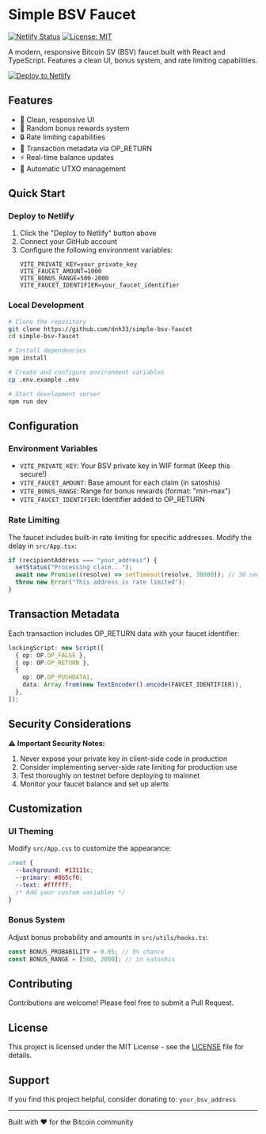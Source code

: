 # Simple BSV Faucet

[![Netlify Status](https://api.netlify.com/api/v1/badges/bf1db314-b5b2-4c34-b78b-e28a23cc1410/deploy-status)](https://app.netlify.com/sites/push-the-btn/deploys)
[![License: MIT](https://img.shields.io/badge/License-MIT-yellow.svg)](https://opensource.org/licenses/MIT)

A modern, responsive Bitcoin SV (BSV) faucet built with React and TypeScript. Features a clean UI, bonus system, and rate limiting capabilities.

[![Deploy to Netlify](https://www.netlify.com/img/deploy/button.svg)](https://app.netlify.com/start/deploy?repository=https://github.com/dnh33/simple-bsv-faucet)

## Features

- 🎯 Clean, responsive UI
- 💎 Random bonus rewards system
- 🔒 Rate limiting capabilities
- 📝 Transaction metadata via OP_RETURN
- ⚡ Real-time balance updates
- 🔄 Automatic UTXO management

## Quick Start

### Deploy to Netlify

1. Click the "Deploy to Netlify" button above
2. Connect your GitHub account
3. Configure the following environment variables:
   ```env
   VITE_PRIVATE_KEY=your_private_key
   VITE_FAUCET_AMOUNT=1000
   VITE_BONUS_RANGE=500-2000
   VITE_FAUCET_IDENTIFIER=your_faucet_identifier
   ```

### Local Development

```bash
# Clone the repository
git clone https://github.com/dnh33/simple-bsv-faucet
cd simple-bsv-faucet

# Install dependencies
npm install

# Create and configure environment variables
cp .env.example .env

# Start development server
npm run dev
```

## Configuration

### Environment Variables

- `VITE_PRIVATE_KEY`: Your BSV private key in WIF format (Keep this secure!)
- `VITE_FAUCET_AMOUNT`: Base amount for each claim (in satoshis)
- `VITE_BONUS_RANGE`: Range for bonus rewards (format: "min-max")
- `VITE_FAUCET_IDENTIFIER`: Identifier added to OP_RETURN

### Rate Limiting

The faucet includes built-in rate limiting for specific addresses. Modify the delay in `src/App.tsx`:

```typescript
if (recipientAddress === "your_address") {
  setStatus("Processing claim...");
  await new Promise((resolve) => setTimeout(resolve, 30000)); // 30 second delay
  throw new Error("This address is rate limited");
}
```

## Transaction Metadata

Each transaction includes OP_RETURN data with your faucet identifier:

```typescript
lockingScript: new Script([
  { op: OP.OP_FALSE },
  { op: OP.OP_RETURN },
  {
    op: OP.OP_PUSHDATA1,
    data: Array.from(new TextEncoder().encode(FAUCET_IDENTIFIER)),
  },
]);
```

## Security Considerations

⚠️ **Important Security Notes:**

1. Never expose your private key in client-side code in production
2. Consider implementing server-side rate limiting for production use
3. Test thoroughly on testnet before deploying to mainnet
4. Monitor your faucet balance and set up alerts

## Customization

### UI Theming

Modify `src/App.css` to customize the appearance:

```css
:root {
  --background: #13111c;
  --primary: #8b5cf6;
  --text: #ffffff;
  /* Add your custom variables */
}
```

### Bonus System

Adjust bonus probability and amounts in `src/utils/hooks.ts`:

```typescript
const BONUS_PROBABILITY = 0.05; // 5% chance
const BONUS_RANGE = [500, 2000]; // in satoshis
```

## Contributing

Contributions are welcome! Please feel free to submit a Pull Request.

## License

This project is licensed under the MIT License - see the [LICENSE](LICENSE) file for details.

## Support

If you find this project helpful, consider donating to: `your_bsv_address`

---

Built with ❤️ for the Bitcoin community
